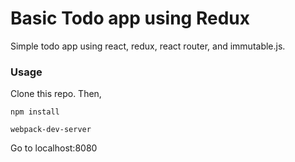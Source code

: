 # Basic Todo app using Redux
Simple todo app using react, redux, react router, and immutable.js.

### Usage
Clone this repo. Then,

```
npm install

webpack-dev-server
```

Go to localhost:8080
